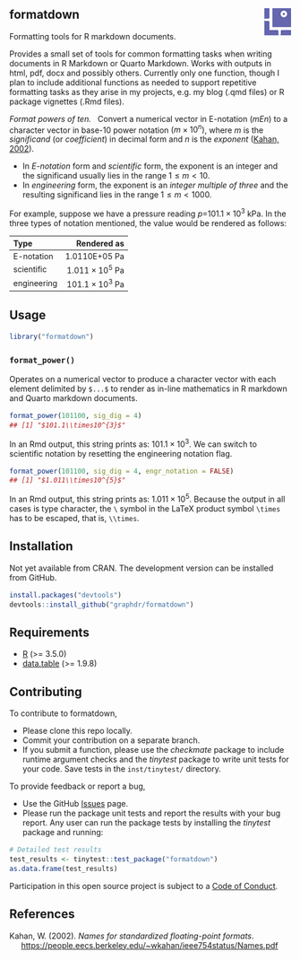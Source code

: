 
<!-- Edit README.Rmd (not README.md) -->

## formatdown <img src="man/figures/logo.png" align="right" />

Formatting tools for R markdown documents.

Provides a small set of tools for common formatting tasks when writing
documents in R Markdown or Quarto Markdown. Works with outputs in html,
pdf, docx and possibly others. Currently only one function, though I
plan to include additional functions as needed to support repetitive
formatting tasks as they arise in my projects, e.g. my blog (.qmd files)
or R package vignettes (.Rmd files).

*Format powers of ten.*   Convert a numerical vector in E-notation
(*mEn*) to a character vector in base-10 power notation
$(m \times 10^n)$, where $m$ is the *significand* (or *coefficient*) in
decimal form and $n$ is the *exponent* ([Kahan, 2002](#ref-Kahan:2002)).

- In *E-notation* form and *scientific* form, the exponent is an integer
  and the significand usually lies in the range $1 \leq m < 10$.
- In *engineering* form, the exponent is an *integer multiple of three*
  and the resulting significand lies in the range $1 \leq m < 1000$.

For example, suppose we have a pressure reading $p =$$101.1\times10^{3}$
kPa. In the three types of notation mentioned, the value would be
rendered as follows:

| Type        |            Rendered as |
|:------------|-----------------------:|
| E-notation  |          1.0110E+05 Pa |
| scientific  | $1.011\times10^{5}$ Pa |
| engineering | $101.1\times10^{3}$ Pa |

## Usage

``` r
library("formatdown")
```

### `format_power()`

Operates on a numerical vector to produce a character vector with each
element delimited by `$...$` to render as in-line mathematics in R
markdown and Quarto markdown documents.

``` r
format_power(101100, sig_dig = 4)
## [1] "$101.1\\times10^{3}$"
```

In an Rmd output, this string prints as: $101.1\times10^{3}$. We can
switch to scientific notation by resetting the engineering notation
flag.

``` r
format_power(101100, sig_dig = 4, engr_notation = FALSE)
## [1] "$1.011\\times10^{5}$"
```

In an Rmd output, this string prints as: $1.011\times10^{5}$. Because
the output in all cases is type character, the `\` symbol in the LaTeX
product symbol `\times` has to be escaped, that is, `\\times`.

## Installation

Not yet available from CRAN. The development version can be installed
from GitHub.

``` r
install.packages("devtools")
devtools::install_github("graphdr/formatdown")
```

## Requirements

- <a href="https://www.r-project.org/" target="_blank">R</a> (\>= 3.5.0)
- <a href="https://rdatatable.gitlab.io/data.table/"
  target="_blank">data.table</a> (\>= 1.9.8)

## Contributing

To contribute to formatdown,

- Please clone this repo locally.  
- Commit your contribution on a separate branch.
- If you submit a function, please use the *checkmate* package to
  include runtime argument checks and the *tinytest* package to write
  unit tests for your code. Save tests in the `inst/tinytest/`
  directory.

To provide feedback or report a bug,

- Use the GitHub <a href="https://github.com/graphdr/formatdown/issues">
  Issues</a> page.
- Please run the package unit tests and report the results with your bug
  report. Any user can run the package tests by installing the
  *tinytest* package and running:

``` r
# Detailed test results
test_results <- tinytest::test_package("formatdown")
as.data.frame(test_results)
```

Participation in this open source project is subject to a [Code of
Conduct](CONDUCT.html).

## References

<div id="refs" class="references csl-bib-body hanging-indent"
line-spacing="2">

<div id="ref-Kahan:2002" class="csl-entry">

Kahan, W. (2002). *Names for standardized floating-point formats*.
<https://people.eecs.berkeley.edu/~wkahan/ieee754status/Names.pdf>

</div>

</div>
